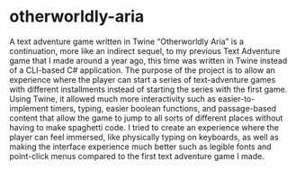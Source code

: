 # otherworldly-aria
A text adventure game written in Twine
“Otherworldly Aria” is a continuation, more like an indirect sequel, to my previous Text Adventure game that I made around a year ago, this time was written in Twine instead of a CLI-based C# application. The purpose of the project is to allow an experience where the player can start a series of text-adventure games with different installments instead of starting the series with the first game. Using Twine, it allowed much more interactivity such as easier-to-implement timers, typing, easier boolean functions, and passage-based content that allow the game to jump to all sorts of different places without having to make spaghetti code. I tried to create an experience where the player can feel immersed, like physically typing on keyboards, as well as making the interface experience much better such as legible fonts and point-click menus compared to the first text adventure game I made. 
